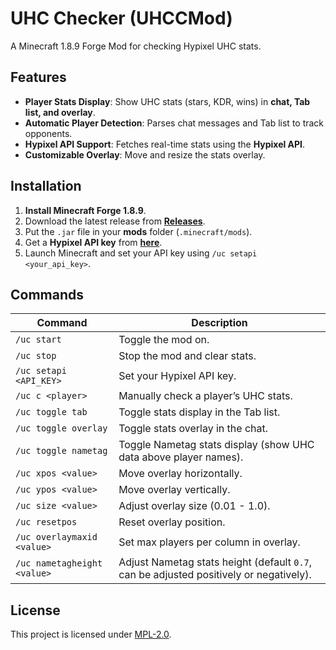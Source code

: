 # UHC Checker (UHCCMod)  
A Minecraft 1.8.9 Forge Mod for checking Hypixel UHC stats.

##  Features  
- **Player Stats Display**: Show UHC stats (stars, KDR, wins) in **chat, Tab list, and overlay**.  
- **Automatic Player Detection**: Parses chat messages and Tab list to track opponents.  
- **Hypixel API Support**: Fetches real-time stats using the **Hypixel API**.  
- **Customizable Overlay**: Move and resize the stats overlay.  

##  Installation  
1. **Install Minecraft Forge 1.8.9**.  
2. Download the latest release from [**Releases**](https://github.com/daoheautumn/uhcc/releases).  
3. Put the `.jar` file in your **mods** folder (`.minecraft/mods`).
4. Get a **Hypixel API key** from [**here**](https://developer.hypixel.net/).  
5. Launch Minecraft and set your API key using `/uc setapi <your_api_key>`.  
 
##  Commands  
| Command | Description |
|---------|-------------|
| `/uc start` | Toggle the mod on. |
| `/uc stop` | Stop the mod and clear stats. |
| `/uc setapi <API_KEY>` | Set your Hypixel API key. |
| `/uc c <player>` | Manually check a player’s UHC stats. |
| `/uc toggle tab` | Toggle stats display in the Tab list. |
| `/uc toggle overlay` | Toggle stats overlay in the chat. |
| `/uc toggle nametag` | Toggle Nametag stats display (show UHC data above player names). |
| `/uc xpos <value>` | Move overlay horizontally. |
| `/uc ypos <value>` | Move overlay vertically. |
| `/uc size <value>` | Adjust overlay size (0.01 - 1.0). |
| `/uc resetpos` | Reset overlay position. |
| `/uc overlaymaxid <value>` | Set max players per column in overlay. |
| `/uc nametagheight <value>` | Adjust Nametag stats height (default `0.7`, can be adjusted positively or negatively). |

##  License  
This project is licensed under [MPL-2.0](https://github.com/daoheautumn/UHCC/blob/main/LICENSE).  
